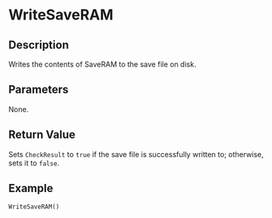 # WriteSaveRAM

## Description
Writes the contents of SaveRAM to the save file on disk.

## Parameters
None.

## Return Value
Sets `CheckResult` to `true` if the save file is successfully written to; otherwise, sets it to `false`.

## Example
```
WriteSaveRAM()
```